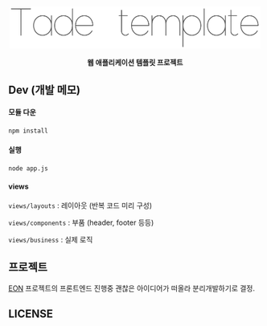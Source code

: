 <p align="center">
    <img src="/public/img/tade.png" width=500/>
</p>
<p align="center">
    <strong>웹 애플리케이션 템플릿 프로젝트</strong>
</p>

## Dev (개발 메모)
#### 모듈 다운 

`npm install`

#### 실행 

`node app.js`

#### views
 `views/layouts` : 레이아웃 (반복 코드 미리 구성)
 
 `views/components` : 부품 (header, footer 등등)
 
 `views/business` : 실제 로직 

## 프로젝트
[EON](https://github.com/kyechan99/EON-WebServer) 프로젝트의 프론트엔드 진행중 괜찮은 아이디어가 떠올라 분리개발하기로 결정.

## LICENSE
